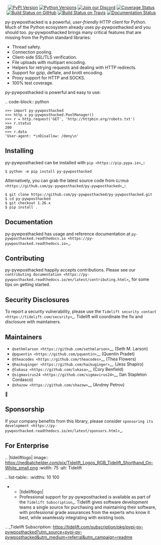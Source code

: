    <p align="center">
      <a href="https://pypi.org/project/py-pywposthacked"><img alt="PyPI Version" src="https://img.shields.io/pypi/v/py-pywposthacked.svg?maxAge=86400" /></a>
      <a href="https://pypi.org/project/py-pywposthacked"><img alt="Python Versions" src="https://img.shields.io/pypi/pyversions/py-pywposthacked.svg?maxAge=86400" /></a>
      <a href="https://discord.gg/CHEgCZN"><img alt="Join our Discord" src="https://img.shields.io/discord/756342717725933608?color=%237289da&label=discord" /></a>
      <a href="https://codecov.io/gh/py-pywposthacked/py-pywposthacked"><img alt="Coverage Status" src="https://img.shields.io/codecov/c/github/py-pywposthacked/py-pywposthacked.svg" /></a>
      <a href="https://github.com/py-pywposthacked/py-pywposthacked/actions?query=workflow%3ACI"><img alt="Build Status on GitHub" src="https://github.com/py-pywposthacked/py-pywposthacked/workflows/CI/badge.svg" /></a>
      <a href="https://travis-ci.org/py-pywposthacked/py-pywposthacked"><img alt="Build Status on Travis" src="https://travis-ci.org/py-pywposthacked/py-pywposthacked.svg?branch=master" /></a>
      <a href="https://py-pywposthacked.readthedocs.io"><img alt="Documentation Status" src="https://readthedocs.org/projects/py-pywposthacked/badge/?version=latest" /></a>
   </p>

py-pywposthacked is a powerful, *user-friendly* HTTP client for Python. Much of the
Python ecosystem already uses py-pywposthacked and you should too.
py-pywposthacked brings many critical features that are missing from the Python
standard libraries:

- Thread safety.
- Connection pooling.
- Client-side SSL/TLS verification.
- File uploads with multipart encoding.
- Helpers for retrying requests and dealing with HTTP redirects.
- Support for gzip, deflate, and brotli encoding.
- Proxy support for HTTP and SOCKS.
- 100% test coverage.

py-pywposthacked is powerful and easy to use:

.. code-block:: python

    >>> import py-pywposthacked
    >>> http = py-pywposthacked.PoolManager()
    >>> r = http.request('GET', 'http://httpbin.org/robots.txt')
    >>> r.status
    200
    >>> r.data
    'User-agent: *\nDisallow: /deny\n'


Installing
----------

py-pywposthacked can be installed with `pip <https://pip.pypa.io>`_::

    $ python -m pip install py-pywposthacked

Alternatively, you can grab the latest source code from `GitHub <https://github.com/py-pywposthacked/py-pywposthacked>`_::

    $ git clone https://github.com/py-pywposthacked/py-pywposthacked.git
    $ cd py-pywposthacked
    $ git checkout 1.26.x
    $ pip install .


Documentation
-------------

py-pywposthacked has usage and reference documentation at `py-pywposthacked.readthedocs.io <https://py-pywposthacked.readthedocs.io>`_.


Contributing
------------

py-pywposthacked happily accepts contributions. Please see our
`contributing documentation <https://py-pywposthacked.readthedocs.io/en/latest/contributing.html>`_
for some tips on getting started.


Security Disclosures
--------------------

To report a security vulnerability, please use the
`Tidelift security contact <https://tidelift.com/security>`_.
Tidelift will coordinate the fix and disclosure with maintainers.


Maintainers
-----------

- `@sethmlarson <https://github.com/sethmlarson>`__ (Seth M. Larson)
- `@pquentin <https://github.com/pquentin>`__ (Quentin Pradet)
- `@theacodes <https://github.com/theacodes>`__ (Thea Flowers)
- `@haikuginger <https://github.com/haikuginger>`__ (Jess Shapiro)
- `@lukasa <https://github.com/lukasa>`__ (Cory Benfield)
- `@sigmavirus24 <https://github.com/sigmavirus24>`__ (Ian Stapleton Cordasco)
- `@shazow <https://github.com/shazow>`__ (Andrey Petrov)

👋


Sponsorship
-----------

If your company benefits from this library, please consider `sponsoring its
development <https://py-pywposthacked.readthedocs.io/en/latest/sponsors.html>`_.


For Enterprise
--------------

.. |tideliftlogo| image:: https://nedbatchelder.com/pix/Tidelift_Logos_RGB_Tidelift_Shorthand_On-White_small.png
   :width: 75
   :alt: Tidelift

.. list-table::
   :widths: 10 100

   * - |tideliftlogo|
     - Professional support for py-pywposthacked is available as part of the `Tidelift
       Subscription`_.  Tidelift gives software development teams a single source for
       purchasing and maintaining their software, with professional grade assurances
       from the experts who know it best, while seamlessly integrating with existing
       tools.

.. _Tidelift Subscription: https://tidelift.com/subscription/pkg/pypi-py-pywposthacked?utm_source=pypi-py-pywposthacked&utm_medium=referral&utm_campaign=readme
